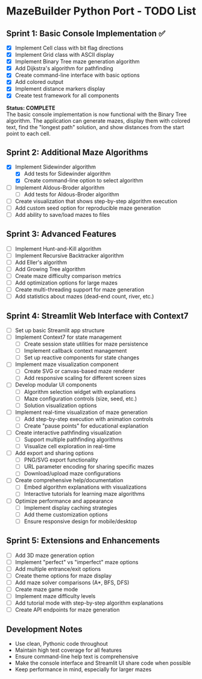 # MazeBuilder Python Port - TODO List

## Sprint 1: Basic Console Implementation ✅
- [x] Implement Cell class with bit flag directions
- [x] Implement Grid class with ASCII display
- [x] Implement Binary Tree maze generation algorithm
- [x] Add Dijkstra's algorithm for pathfinding
- [x] Create command-line interface with basic options
- [x] Add colored output
- [x] Implement distance markers display
- [x] Create test framework for all components

**Status: COMPLETE**  
The basic console implementation is now functional with the Binary Tree algorithm.
The application can generate mazes, display them with colored text, find the "longest path" 
solution, and show distances from the start point to each cell.

## Sprint 2: Additional Maze Algorithms
- [x] Implement Sidewinder algorithm
  - [x] Add tests for Sidewinder algorithm
  - [x] Create command-line option to select algorithm
- [ ] Implement Aldous-Broder algorithm
  - [ ] Add tests for Aldous-Broder algorithm
- [ ] Create visualization that shows step-by-step algorithm execution
- [ ] Add custom seed option for reproducible maze generation
- [ ] Add ability to save/load mazes to files

## Sprint 3: Advanced Features
- [ ] Implement Hunt-and-Kill algorithm
- [ ] Implement Recursive Backtracker algorithm
- [ ] Add Eller's algorithm
- [ ] Add Growing Tree algorithm
- [ ] Create maze difficulty comparison metrics
- [ ] Add optimization options for large mazes
- [ ] Create multi-threading support for maze generation
- [ ] Add statistics about mazes (dead-end count, river, etc.)

## Sprint 4: Streamlit Web Interface with Context7
- [ ] Set up basic Streamlit app structure
- [ ] Implement Context7 for state management
  - [ ] Create session state utilities for maze persistence
  - [ ] Implement callback context management
  - [ ] Set up reactive components for state changes
- [ ] Implement maze visualization component
  - [ ] Create SVG or canvas-based maze renderer
  - [ ] Add responsive scaling for different screen sizes
- [ ] Develop modular UI components
  - [ ] Algorithm selection widget with explanations
  - [ ] Maze configuration controls (size, seed, etc.)
  - [ ] Solution visualization options
- [ ] Implement real-time visualization of maze generation
  - [ ] Add step-by-step execution with animation controls
  - [ ] Create "pause points" for educational explanation
- [ ] Create interactive pathfinding visualization
  - [ ] Support multiple pathfinding algorithms
  - [ ] Visualize cell exploration in real-time
- [ ] Add export and sharing options
  - [ ] PNG/SVG export functionality
  - [ ] URL parameter encoding for sharing specific mazes
  - [ ] Download/upload maze configurations
- [ ] Create comprehensive help/documentation
  - [ ] Embed algorithm explanations with visualizations
  - [ ] Interactive tutorials for learning maze algorithms
- [ ] Optimize performance and appearance
  - [ ] Implement display caching strategies
  - [ ] Add theme customization options
  - [ ] Ensure responsive design for mobile/desktop

## Sprint 5: Extensions and Enhancements
- [ ] Add 3D maze generation option
- [ ] Implement "perfect" vs "imperfect" maze options
- [ ] Add multiple entrance/exit options
- [ ] Create theme options for maze display
- [ ] Add maze solver comparisons (A*, BFS, DFS)
- [ ] Create maze game mode
- [ ] Implement maze difficulty levels
- [ ] Add tutorial mode with step-by-step algorithm explanations
- [ ] Create API endpoints for maze generation

## Development Notes
- Use clean, Pythonic code throughout
- Maintain high test coverage for all features
- Ensure command-line help text is comprehensive
- Make the console interface and Streamlit UI share code when possible
- Keep performance in mind, especially for larger mazes